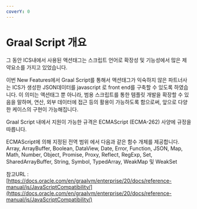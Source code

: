 ```yaml
---
coverY: 0
---
```


# Graal Script 개요

그 동안  ICS내에서 사용된 액션태그는 스크립트 언어로 확장성 및 기능성에서 많은 제약요소를 가지고 있었습니다.&#x20;

이번 New Features에서 Graal Script를 통해서 액션태그가 익숙하지 않은 파트너사는 ICS가 생성한 JSON데이터를 javascript 로  front end를 구축할 수 있도록 하였습니다. 이 의미는 액션태그 뿐 아니라, 범용 스크립트를 통한 템플릿 개발을 확장할 수 있음을 말하며,  연산, 외부 데이터에 접근 등의 활용이 가능하도록 함으로써, 앞으로 다양한 케이스의 구현이 가능해집니다.&#x20;

Graal Script 내에서 지원이 가능한 규격은 ECMAScript (ECMA-262) 사양에 규정을 따릅니다.

ECMAScript에 의해 지정된 전역 범위 에서 다음과 같은 함수 개체를 제공합니다.\
Array, ArrayBuffer, Boolean, DataView, Date, Error, Function, JSON, Map, Math, Number, Object, Promise, Proxy, Reflect, RegExp, Set, SharedArrayBuffer, String, Symbol, TypedArray, WeakMap 및 WeakSet

참고URL : [https://docs.oracle.com/en/graalvm/enterprise/20/docs/reference-manual/js/JavaScriptCompatibility/](https://docs.oracle.com/en/graalvm/enterprise/20/docs/reference-manual/js/JavaScriptCompatibility/)

